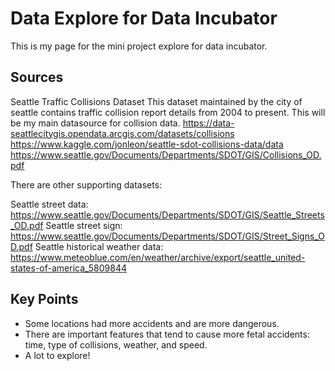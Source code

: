 # Data Explore for Data Incubator
This is my page for the mini project explore for data incubator. 

## Sources
Seattle Traffic Collisions Dataset This dataset maintained by the city of seattle contains traffic collision report details from 2004 to present. This will be my main datasource for collision data. https://data-seattlecitygis.opendata.arcgis.com/datasets/collisions https://www.kaggle.com/jonleon/seattle-sdot-collisions-data/data https://www.seattle.gov/Documents/Departments/SDOT/GIS/Collisions_OD.pdf

There are other supporting datasets:

Seattle street data: https://www.seattle.gov/Documents/Departments/SDOT/GIS/Seattle_Streets_OD.pdf
Seattle street sign: https://www.seattle.gov/Documents/Departments/SDOT/GIS/Street_Signs_OD.pdf
Seattle historical weather data: https://www.meteoblue.com/en/weather/archive/export/seattle_united-states-of-america_5809844

## Key Points
- Some locations had more accidents and are more dangerous.
- There are important features that tend to cause more fetal accidents: time, type of collisions, weather, and speed.
- A lot to explore!
